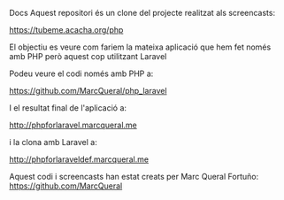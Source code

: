 Docs
Aquest repositori és un clone del projecte realitzat als screencasts:

https://tubeme.acacha.org/php

El objectiu es veure com fariem la mateixa aplicació que hem fet només amb PHP però aquest cop utilitzant Laravel

Podeu veure el codi només amb PHP a:

https://github.com/MarcQueral/php_laravel

I el resultat final de l'aplicació a:

http://phpforlaravel.marcqueral.me

i la clona amb Laravel a:

http://phpforlaraveldef.marcqueral.me

Aquest codi i screencasts han estat creats per Marc Queral Fortuño: https://github.com/MarcQueral



